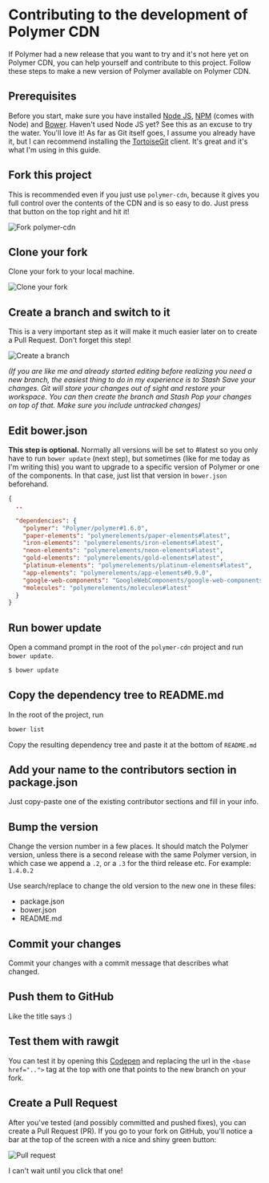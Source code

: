 ﻿# Contributing to the development of Polymer CDN

If Polymer had a new release that you want to try and it's not here yet
on Polymer CDN, you can help yourself and contribute to this project.
Follow these steps to make a new version of Polymer available on Polymer CDN.

## Prerequisites
Before you start, make sure you have installed [Node JS](https://nodejs.org/en/),
[NPM](https://www.npmjs.com/) (comes with Node) and [Bower](https://bower.io/).
Haven't used Node JS yet? See this as an excuse to try the water. You'll love it!
As far as Git itself goes, I assume you already have it, but I can recommend
installing the [TortoiseGit](https://tortoisegit.org/) client. It's great and
it's what I'm using in this guide.

## Fork this project
This is recommended even if you just use `polymer-cdn`, because it gives you full
control over the contents of the CDN and is so easy to do. Just press that button
on the top right and hit it!

![Fork polymer-cdn](https://cdn.rawgit.com/Download/polymer-cdn/1.6.0/doc/fork.png)

## Clone your fork
Clone your fork to your local machine.

![Clone your fork](https://cdn.rawgit.com/Download/polymer-cdn/1.6.0/doc/clone.png)

## Create a branch and switch to it
This is a very important step as it will make it much easier later on to create a
Pull Request. Don't forget this step!

![Create a branch](https://cdn.rawgit.com/Download/polymer-cdn/1.6.0/doc/branch.png)

*(If you are like me and already started editing before realizing you need a new branch,
the easiest thing to do in my experience is to Stash Save your changes. Git will store
your changes out of sight and restore your workspace. You can then create the branch
and Stash Pop your changes on top of that. Make sure you include untracked changes)*

## Edit bower.json

**This step is optional.** Normally all versions will be set to #latest so you only have
to run `bower update` (next step), but sometimes (like for me today as I'm writing
this) you want to upgrade to a specific version of Polymer or one of the components.
In that case, just list that version in `bower.json` beforehand.

```json
{
  ..

  "dependencies": {
    "polymer": "Polymer/polymer#1.6.0",
    "paper-elements": "polymerelements/paper-elements#latest",
    "iron-elements": "polymerelements/iron-elements#latest",
    "neon-elements": "polymerelements/neon-elements#latest",
    "gold-elements": "polymerelements/gold-elements#latest",
    "platinum-elements": "polymerelements/platinum-elements#latest",
    "app-elements": "polymerelements/app-elements#0.9.0",
    "google-web-components": "GoogleWebComponents/google-web-components#latest",
    "molecules": "polymerelements/molecules#latest"
  }
}
```

## Run bower update
Open a command prompt in the root of the `polymer-cdn` project and run `bower update`.

```sh
$ bower update
```

## Copy the dependency tree to README.md
In the root of the project, run
```sh
bower list
````
Copy the resulting dependency tree and paste it at the bottom of `README.md`

## Add your name to the contributors section in package.json
Just copy-paste one of the existing contributor sections and fill in your info.

## Bump the version
Change the version number in a few places. It should match the Polymer version,
unless there is a second release with the same Polymer version, in which case
we append a `.2`, or a `.3` for the third release etc. For example: `1.4.0.2`

Use search/replace to change the old version to the new one in these files:
* package.json
* bower.json
* README.md

## Commit your changes
Commit your changes with a commit message that describes what changed.

## Push them to GitHub
Like the title says :)

## Test them with rawgit
You can test it by opening this [Codepen](http://codepen.io/StijnDeWitt/pen/EyPyyL)
and replacing the url in the `<base href="..">` tag at the top with one that points
to the new branch on your fork.

## Create a Pull Request
After you've tested (and possibly committed and pushed fixes), you can create a
Pull Request (PR). If you go to your fork on GitHub, you'll notice a bar at the
top of the screen with a nice and shiny green button:

![Pull request](https://cdn.rawgit.com/Download/polymer-cdn/1.6.0/doc/pr.png)

I can't wait until you click that one!


